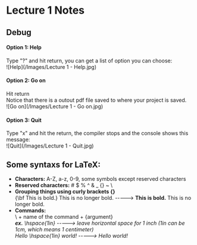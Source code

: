 # Lecture 1 Notes

## Debug
#### Option 1: Help
Type "?" and hit return, you can get a list of option you can choose:\
![Help](/Images/Lecture 1 - Help.jpg)
#### Option 2: Go on
Hit return\
Notice that there is a outout pdf file saved to where your project is saved.\
![Go on](/Images/Lecture 1 - Go on.jpg)
#### Option 3: Quit
Type "x" and hit the return, the compiler stops and the console shows this message:\
![Quit](/Images/Lecture 1 - Quit.jpg)

## Some syntaxs for LaTeX:
* **Characters:** A-Z, a-z, 0-9, some symbols except reserved characters
* **Reserved characters:** # $ % ^ & _ {} ~ \
* **Grouping things using curly brackets {}**\
{\bf This is bold.} This is no longer bold. -----> **This is bold.** This is no longer bold.
* **Commands:**\
\ + name of the command + {argument}\
***ex.** \hspace{1in} -----> leave horizontal space for 1 inch (1in can be 1cm, which means 1 centimeter)*\
      *Hello \hspace{1in} world! -----> Hello             world!*

